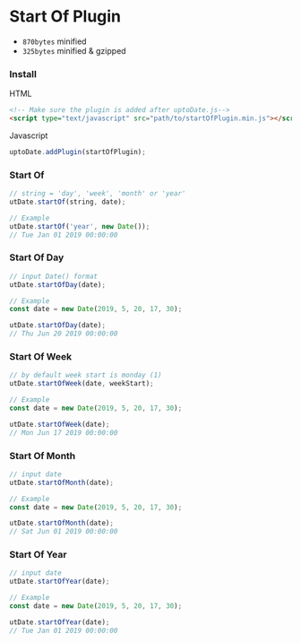 # Start Of Plugin

* ```870bytes``` minified
* ```325bytes``` minified & gzipped

### Install
HTML
```html
<!-- Make sure the plugin is added after uptoDate.js-->
<script type="text/javascript" src="path/to/startOfPlugin.min.js"></script>
```
Javascript
```javascript
uptoDate.addPlugin(startOfPlugin);
```

### Start Of
```javascript
// string = 'day', 'week', 'month' or 'year'
utDate.startOf(string, date);

// Example
utDate.startOf('year', new Date());
// Tue Jan 01 2019 00:00:00
```

### Start Of Day
```javascript
// input Date() format
utDate.startOfDay(date);

// Example
const date = new Date(2019, 5, 20, 17, 30);

utDate.startOfDay(date);
// Thu Jun 20 2019 00:00:00
```

### Start Of Week
```javascript
// by default week start is monday (1)
utDate.startOfWeek(date, weekStart);

// Example
const date = new Date(2019, 5, 20, 17, 30);

utDate.startOfWeek(date);
// Mon Jun 17 2019 00:00:00
```

### Start Of Month
```javascript
// input date
utDate.startOfMonth(date);

// Example
const date = new Date(2019, 5, 20, 17, 30);

utDate.startOfMonth(date);
// Sat Jun 01 2019 00:00:00
```

### Start Of Year
```javascript
// input date
utDate.startOfYear(date);

// Example
const date = new Date(2019, 5, 20, 17, 30);

utDate.startOfYear(date);
// Tue Jan 01 2019 00:00:00
```
